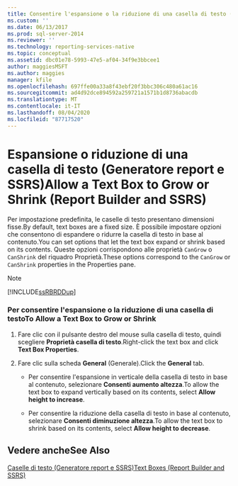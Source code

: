```yaml
---
title: Consentire l'espansione o la riduzione di una casella di testo (Generatore report e SSRS) | Microsoft Docs
ms.custom: ''
ms.date: 06/13/2017
ms.prod: sql-server-2014
ms.reviewer: ''
ms.technology: reporting-services-native
ms.topic: conceptual
ms.assetid: dbc01e78-5993-47e5-af04-34f9e3bbcee1
author: maggiesMSFT
ms.author: maggies
manager: kfile
ms.openlocfilehash: 697ffe00a33a8f43ebf20f3bbc306c480a61ac16
ms.sourcegitcommit: ad4d92dce894592a259721a1571b1d8736abacdb
ms.translationtype: MT
ms.contentlocale: it-IT
ms.lasthandoff: 08/04/2020
ms.locfileid: "87717520"
---
```

# <a name="allow-a-text-box-to-grow-or-shrink-report-builder-and-ssrs"></a><span data-ttu-id="32c3c-102">Espansione o riduzione di una casella di testo (Generatore report e SSRS)</span><span class="sxs-lookup"><span data-stu-id="32c3c-102">Allow a Text Box to Grow or Shrink (Report Builder and SSRS)</span></span>
  <span data-ttu-id="32c3c-103">Per impostazione predefinita, le caselle di testo presentano dimensioni fisse.</span><span class="sxs-lookup"><span data-stu-id="32c3c-103">By default, text boxes are a fixed size.</span></span> <span data-ttu-id="32c3c-104">È possibile impostare opzioni che consentono di espandere o ridurre la casella di testo in base al contenuto.</span><span class="sxs-lookup"><span data-stu-id="32c3c-104">You can set options that let the text box expand or shrink based on its contents.</span></span> <span data-ttu-id="32c3c-105">Queste opzioni corrispondono alle proprietà `CanGrow` o `CanShrink` del riquadro Proprietà.</span><span class="sxs-lookup"><span data-stu-id="32c3c-105">These options correspond to the `CanGrow` or `CanShrink` properties in the Properties pane.</span></span>  
  
> [!NOTE]  
>  [!INCLUDE[ssRBRDDup](../../includes/ssrbrddup-md.md)]  
  
### <a name="to-allow-a-text-box-to-grow-or-shrink"></a><span data-ttu-id="32c3c-106">Per consentire l'espansione o la riduzione di una casella di testo</span><span class="sxs-lookup"><span data-stu-id="32c3c-106">To Allow a Text Box to Grow or Shrink</span></span>  
  
1.  <span data-ttu-id="32c3c-107">Fare clic con il pulsante destro del mouse sulla casella di testo, quindi scegliere **Proprietà casella di testo**.</span><span class="sxs-lookup"><span data-stu-id="32c3c-107">Right-click the text box and click **Text Box Properties**.</span></span>  
  
2.  <span data-ttu-id="32c3c-108">Fare clic sulla scheda **General** (Generale).</span><span class="sxs-lookup"><span data-stu-id="32c3c-108">Click the **General** tab.</span></span>  
  
    -   <span data-ttu-id="32c3c-109">Per consentire l'espansione in verticale della casella di testo in base al contenuto, selezionare **Consenti aumento altezza**.</span><span class="sxs-lookup"><span data-stu-id="32c3c-109">To allow the text box to expand vertically based on its contents, select **Allow height to increase**.</span></span>  
  
    -   <span data-ttu-id="32c3c-110">Per consentire la riduzione della casella di testo in base al contenuto, selezionare **Consenti diminuzione altezza**.</span><span class="sxs-lookup"><span data-stu-id="32c3c-110">To allow the text box to shrink based on its contents, select **Allow height to decrease**.</span></span>  
  
## <a name="see-also"></a><span data-ttu-id="32c3c-111">Vedere anche</span><span class="sxs-lookup"><span data-stu-id="32c3c-111">See Also</span></span>  
 [<span data-ttu-id="32c3c-112">Caselle di testo &#40;Generatore report e SSRS&#41;</span><span class="sxs-lookup"><span data-stu-id="32c3c-112">Text Boxes &#40;Report Builder and SSRS&#41;</span></span>](text-boxes-report-builder-and-ssrs.md)  
  
  
